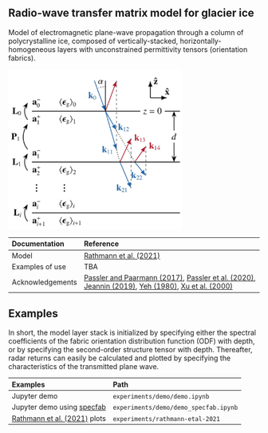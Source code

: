 ## Radio-wave transfer matrix model for glacier ice
Model of electromagnetic plane-wave propagation through a column of polycrystalline ice, composed of vertically-stacked, horizontally-homogeneous layers with unconstrained permittivity tensors (orientation fabrics).

<img src="https://raw.githubusercontent.com/nicholasmr/tamm/main/model.jpg" height="320px">

| Documentation | Reference |
| :--- | :--- |
| Model | [Rathmann et al. (2021)](https://doi.org/10.1029/2021GL096244) |
| Examples of use | TBA |
| Acknowledgements | [Passler and Paarmann (2017)](https://doi.org/10.1364/JOSAB.34.002128), [Passler et al. (2020)](https://doi.org/10.1103/PhysRevB.101.165425), [Jeannin (2019)](https://doi.org/10.5281/zenodo.3724504), [Yeh (1980)](https://doi.org/10.1016/0039-6028(80)90293-9), [Xu et al. (2000)](https://doi.org/10.1103/PhysRevB.61.1740) |



## Examples

In short, the model layer stack is initialized by specifying either the spectral coefficients of the fabric orientation distribution function (ODF) with depth, or by specifying the second-order structure tensor with depth. 
Thereafter, radar returns can easily be calculated and plotted by specifying the characteristics of the transmitted plane wave.

| Examples | Path |
| :--- | :--- |
| Jupyter demo | `experiments/demo/demo.ipynb` |
| Jupyter demo using [specfab](https://github.com/nicholasmr/specfab) | `experiments/demo/demo_specfab.ipynb` |
| [Rathmann et al. (2021)](https://doi.org/10.1029/2021GL096244) plots | `experiments/rathmann-etal-2021` |

